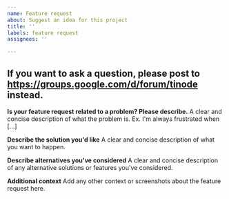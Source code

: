 ```yaml
---
name: Feature request
about: Suggest an idea for this project
title: ''
labels: feature request
assignees: ''

---
```


If you want to ask a question, please post to https://groups.google.com/d/forum/tinode instead.
---

**Is your feature request related to a problem? Please describe.**
A clear and concise description of what the problem is. Ex. I'm always frustrated when [...]

**Describe the solution you'd like**
A clear and concise description of what you want to happen.

**Describe alternatives you've considered**
A clear and concise description of any alternative solutions or features you've considered.

**Additional context**
Add any other context or screenshots about the feature request here.
